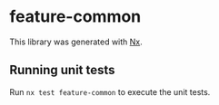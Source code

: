 # feature-common

This library was generated with [Nx](https://nx.dev).

## Running unit tests

Run `nx test feature-common` to execute the unit tests.

